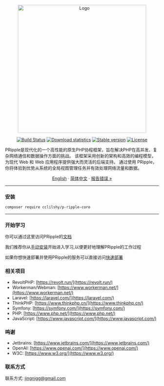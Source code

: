 <p align="center">
<img src="https://www.cloudtay.com/static/image/logo-wide.png" width="420" alt="Logo">
</p>
<p align="center">
<a href="#"><img src="https://img.shields.io/badge/PHP-%3E%3D%208.3-blue" alt="Build Status"></a>
<a href="https://packagist.org/packages/cclilshy/p-ripple-core"><img src="https://img.shields.io/packagist/dt/cclilshy/p-ripple-core" alt="Download statistics"></a>
<a href="https://packagist.org/packages/cclilshy/p-ripple-core"><img src="https://img.shields.io/packagist/v/cclilshy/p-ripple-core" alt="Stable version"></a>
<a href="https://packagist.org/packages/cclilshy/p-ripple-core"><img src="https://img.shields.io/packagist/l/cclilshy/p-ripple-core" alt="License"></a>
</p>
<p>
PRipple是现代化的一个高性能的原生PHP协程框架，旨在解决PHP在高并发、复杂网络通信和数据操作方面的挑战。
该框架采用创新的架构和高效的编程模型，为现代 Web 和 Web 应用程序提供强大而灵活的后端支持。
通过使用 PRipple，你将体验到优势从系统的全局视图管理任务并有效处理网络流量和数据。</p>

<p align="center">
    <a href="https://github.com/cloudtay/p-ripple-core">English</a>
    ·
    <a href="https://github.com/cloudtay/p-ripple-core/blob/main/README.zh_CN.md">简体中文</a>
    ·
    <a href="https://github.com/cloudtay/p-ripple-core/issues">报告错误 »</a>
</p>

---

### 安装

```bash
composer require cclilshy/p-ripple-core
```

---

### 开始学习

你可以通过这里访问PRipple的[文档](https://p-ripple.cloudtay.com/)

我们推荐你从[手动安装](https://p-ripple.cloudtay.com/docs/install/professional)开始进入学习,以便更好地理解PRipple的工作过程

如果你想快速部署并使用PRipple的服务可以直接访问[快速部署](https://p-ripple.cloudtay.com/docs/install/server)

### 相关项目

- RevoltPHP: [https://revolt.run/](https://revolt.run/)
- Workerman/Webman: [https://www.workerman.net/](https://www.workerman.net/)
- Laravel: [https://laravel.com/](https://laravel.com/)
- ThinkPHP: [https://www.thinkphp.cn/](https://www.thinkphp.cn/)
- Symfony: [https://symfony.com/](https://symfony.com/)
- PHP: [https://www.php.net/](https://www.php.net/)
- JavaScript: [https://www.javascript.com/](https://www.javascript.com/)

### 鸣谢

- Jetbrains: [https://www.jetbrains.com/](https://www.jetbrains.com/)
- OpenAI: [https://www.openai.com/](https://www.openai.com/)
- W3C: [https://www.w3.org/](https://www.w3.org/)

### 联系方式

联系方式: jingnigg@gmail.com
